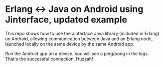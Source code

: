 # Erlang <-> Java on Android using Jinterface, updated example

This repo shows how to use the Jinterface Java library (included in Erlang)
on Android, allowing communication between Java and an Erlang node, launched
locally on the same device by the same Android app.

Run the Android app on a device, you will see a ping/pong in the logs.
That's the successful connection. Huzzah!
